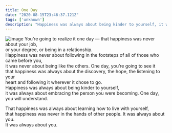 ```yaml
---
title: One Day
date: "2020-08-15T23:46:37.121Z"
tags: ['unknown']
description: "Happiness was always about being kinder to yourself, it was always about embracing the person you were becoming"
---
```


![image](https://images.unsplash.com/photo-1534413298607-48ba59e8a06d?ixlib=rb-1.2.1&ixid=eyJhcHBfaWQiOjEyMDd9&auto=format&fit=crop&w=1050&q=80) 
You’re going to realize it one day — that happiness was never about your job,  
or your degree, or being in a relationship.  
Happiness was never about following in the footsteps of all of those who came before you,  
it was never about being like the others. One day, you’re going to see it   
that happiness was always about the discovery, the hope, the listening to your  
heart and following it wherever it chose to go.  
Happiness was always about being kinder to yourself,  
it was always about embracing the person you were becoming. One day, you will understand.  

That happiness was always about learning how to live with yourself,  
that happiness was never in the hands of other people. It was always about you.  
It was always about you.